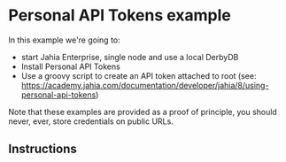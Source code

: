 # Personal API Tokens example

In this example we're going to:

* start Jahia Enterprise, single node and use a local DerbyDB
* Install Personal API Tokens
* Use a groovy script to create an API token attached to root (see: https://academy.jahia.com/documentation/developer/jahia/8/using-personal-api-tokens)

Note that these examples are provided as a proof of principle, you should never, ever, store credentials on public URLs.

## Instructions

